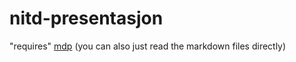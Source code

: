 # nitd-presentasjon

"requires" [mdp](https://github.com/visit1985/mdp) (you can also just read the markdown files directly)